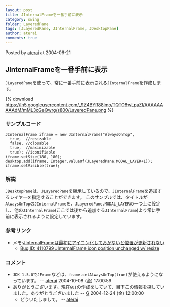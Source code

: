 ```yaml
---
layout: post
title: JInternalFrameを一番手前に表示
category: swing
folder: LayeredPane
tags: [JLayeredPane, JInternalFrame, JDesktopPane]
author: aterai
comments: true
---
```


Posted by [aterai](http://terai.xrea.jp/aterai.html) at 2004-06-21

## JInternalFrameを一番手前に表示
`JLayeredPane`を使って、常に一番手前に表示される`JInternalFrame`を作成します。


{% download https://lh5.googleusercontent.com/_9Z4BYR88imo/TQTO8wLpaZI/AAAAAAAAAdM/mML3cGeQwrg/s800/LayeredPane.png %}

### サンプルコード
<pre class="prettyprint"><code>JInternalFrame iframe = new JInternalFrame("AlwaysOnTop",
  true,  //resizable
  false, //closable
  true,  //maximizable
  true); //iconifiable
iframe.setSize(180, 180);
desktop.add(iframe, Integer.valueOf(JLayeredPane.MODAL_LAYER+1));
iframe.setVisible(true);
</code></pre>

### 解説
`JDesktopPane`は、`JLayeredPane`を継承しているので、`JInternalFrame`を追加するレイヤーを指定することができます。
このサンプルでは、タイトルが`AlwaysOnTop`の`JInternalFrame`を、`JLayeredPane.MODAL_LAYER`の一つ上に設定し、他の`JInternalFrame`(ここでは後から追加する`JInternalFrame`)より常に手前に表示されるように設定しています。

### 参考リンク
- メモ:[JInternalFrameは最初にアイコン化しておかないと位置が更新されない](http://d.hatena.ne.jp/tori31001/20060901)
    - [Bug ID: 4110799 JInternalFrame icon position unchanged w/ resize](http://bugs.sun.com/bugdatabase/view_bug.do?bug_id=4110799)

<!-- dummy comment line for breaking list -->

### コメント
- `JDK 1.5.0`で`JFrame`などは、`frame.setAlwaysOnTop(true)`が使えるようになっています。 -- [aterai](http://terai.xrea.jp/aterai.html) 2004-10-08 (金) 17:00:59
- ありがとうございます。現在`GUI`の作成をしていて、目下この情報を探していました。ありがとうございました -- [G](http://terai.xrea.jp/G.html) 2004-12-24 (金) 12:00:00
    - どういたしまして。 -- [aterai](http://terai.xrea.jp/aterai.html)

<!-- dummy comment line for breaking list -->

